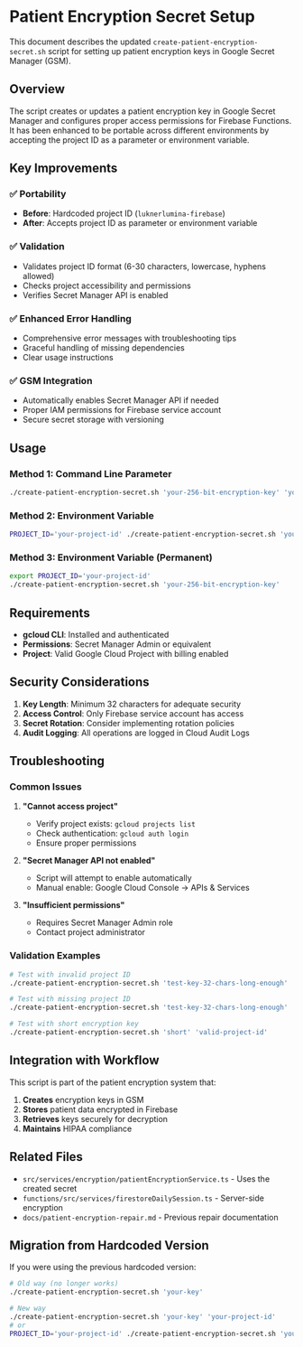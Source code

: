 # Patient Encryption Secret Setup

This document describes the updated `create-patient-encryption-secret.sh` script for setting up patient encryption keys in Google Secret Manager (GSM).

## Overview

The script creates or updates a patient encryption key in Google Secret Manager and configures proper access permissions for Firebase Functions. It has been enhanced to be portable across different environments by accepting the project ID as a parameter or environment variable.

## Key Improvements

### ✅ **Portability**

- **Before**: Hardcoded project ID (`luknerlumina-firebase`)
- **After**: Accepts project ID as parameter or environment variable

### ✅ **Validation**

- Validates project ID format (6-30 characters, lowercase, hyphens allowed)
- Checks project accessibility and permissions
- Verifies Secret Manager API is enabled

### ✅ **Enhanced Error Handling**

- Comprehensive error messages with troubleshooting tips
- Graceful handling of missing dependencies
- Clear usage instructions

### ✅ **GSM Integration**

- Automatically enables Secret Manager API if needed
- Proper IAM permissions for Firebase service account
- Secure secret storage with versioning

## Usage

### Method 1: Command Line Parameter

```bash
./create-patient-encryption-secret.sh 'your-256-bit-encryption-key' 'your-project-id'
```

### Method 2: Environment Variable

```bash
PROJECT_ID='your-project-id' ./create-patient-encryption-secret.sh 'your-256-bit-encryption-key'
```

### Method 3: Environment Variable (Permanent)

```bash
export PROJECT_ID='your-project-id'
./create-patient-encryption-secret.sh 'your-256-bit-encryption-key'
```

## Requirements

- **gcloud CLI**: Installed and authenticated
- **Permissions**: Secret Manager Admin or equivalent
- **Project**: Valid Google Cloud Project with billing enabled

## Security Considerations

1. **Key Length**: Minimum 32 characters for adequate security
2. **Access Control**: Only Firebase service account has access
3. **Secret Rotation**: Consider implementing rotation policies
4. **Audit Logging**: All operations are logged in Cloud Audit Logs

## Troubleshooting

### Common Issues

1. **"Cannot access project"**
   - Verify project exists: `gcloud projects list`
   - Check authentication: `gcloud auth login`
   - Ensure proper permissions

2. **"Secret Manager API not enabled"**
   - Script will attempt to enable automatically
   - Manual enable: Google Cloud Console → APIs & Services

3. **"Insufficient permissions"**
   - Requires Secret Manager Admin role
   - Contact project administrator

### Validation Examples

```bash
# Test with invalid project ID
./create-patient-encryption-secret.sh 'test-key-32-chars-long-enough' 'invalid-project'

# Test with missing project ID
./create-patient-encryption-secret.sh 'test-key-32-chars-long-enough'

# Test with short encryption key
./create-patient-encryption-secret.sh 'short' 'valid-project-id'
```

## Integration with Workflow

This script is part of the patient encryption system that:

1. **Creates** encryption keys in GSM
2. **Stores** patient data encrypted in Firebase
3. **Retrieves** keys securely for decryption
4. **Maintains** HIPAA compliance

## Related Files

- `src/services/encryption/patientEncryptionService.ts` - Uses the created secret
- `functions/src/services/firestoreDailySession.ts` - Server-side encryption
- `docs/patient-encryption-repair.md` - Previous repair documentation

## Migration from Hardcoded Version

If you were using the previous hardcoded version:

```bash
# Old way (no longer works)
./create-patient-encryption-secret.sh 'your-key'

# New way
./create-patient-encryption-secret.sh 'your-key' 'your-project-id'
# or
PROJECT_ID='your-project-id' ./create-patient-encryption-secret.sh 'your-key'
``` 